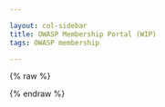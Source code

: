 ```yaml
---

layout: col-sidebar
title: OWASP Membership Portal (WIP)
tags: OWASP membership

---
```

<style>
[v-cloak] {display: none}

#member-qr {
  float:right;
}
</style>
{% raw %}
<div id="membership-portal-app" style="margin: 0px;" v-cloak>
   <div id='member-info' v-if='member_ready'>
     <div id='member-qr' v-if='member_qr_ready'>
     </div>
     <h3>Welcome, {{ membership_data['name'] }}</h3>
     <strong>Member Number:</strong> {{ membership_data['member_number'].substring(membership_data['member_number'].lastIndexOf('/') + 1) }}<br>
     <strong>Email:</strong>{{ membership_data['emails'][0]['email'] }}<br>
     <strong>Address:</strong>{{ membership_data['address'] }}<br>
     <strong>Phone:</strong>{{ membership_data['phone_numbers'][0]['number'] }}<br>
     <strong>Membership Type:</strong>{{ membership_data['membership_type'] }}<br>
     <strong>Membership Start:</strong>{{ membership_data['membership_start'] }}<br>
     <strong>Membership End:</strong>{{ membership_data['membership_end'] }}<br>
     <strong>Recurring:</strong>{{ membership_data['membership_recurring'] }}<br>
   </div>
   <div id='errors' v-if="Object.keys(errors).length">
      <strong>You may have gotten here but currently this site only works for a limited subset of members.  Come back later.</strong>
   </div>
   <div id='loading' v-if='loading'>
      This may take a few moments...
      <button class='cta-button' style='width:80px;height:80px;'>
        <div class='spinner'>
          <div class='inner-spinner'></div>
        </div>
      </button>
   </div>
</div>
{% endraw %}

<script src="https://js.stripe.com/v3"></script>
<script src="https://unpkg.com/vue"></script>
<script src="https://unpkg.com/axios/dist/axios.min.js"></script>

<script>
window.addEventListener('load', function() {
  new Vue({
    el: '#membership-portal-app',
    data: {
      loading: true,
      errors: {},
      membership_data: null,
      update_interval : null,
    },
    created: function() {
        if(this.loading){
            const postData = {
            params: {
                authtoken: Cookies.get('CF_Authorization')
              }
            }
            axios.get('https://owaspadmin.azurewebsites.net/api/get-member-info?code=mWP6TjdDSJZOQIZQNtb2fUPuzuIamwaobBZUTnN24JEdtFybiTDl7A==', postData)
              .then(response => {
                  this.membership_data = response.data
                  this.loading=false
                 
                  this.$forceUpdate()
                  this.update_interval = setInterval(function() { 
                      if(this.membership_data) {
                          el = kjua({text: this.membership_data['member_number']});
                          div = document.getElementById('member-qr');
                          if(div)
                            div.appendChild(el)

                          clearInterval(this.update_interval)
                  }, 1000)
                  //$('#member-qr').kjua({text: memdata["member_number"]});
              })
              .catch(err => {
                alert(err)
                this.errors = { error : 'These are not the droids you are looking for' }
                this.loading = false
                this.$forceUpdate()
              })
        } // end if loading
     },
     computed: {
      member_ready: function() { return (!this.loading && this.membership_data != null) },
    },
  }) // end Vue
}, false) // end addEventListener
</script>